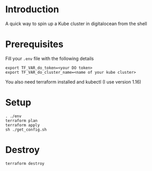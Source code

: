 # Introduction
A quick way to spin up a Kube cluster in digitalocean from the shell

# Prerequisites
Fill your `.env` file with the following details
```
export TF_VAR_do_token=<your DO token>
export TF_VAR_do_cluster_name=<name of your kube cluster>
```

You also need terraform installed and kubectl (I use version 1.16)

# Setup
```
. ./env
terraform plan
terraform apply
sh ./get_config.sh
```

# Destroy
```
terraform destroy
```
